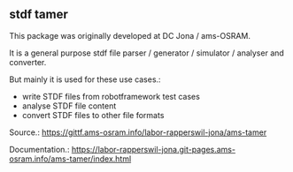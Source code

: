 ## stdf tamer
This package was originally developed at DC Jona / ams-OSRAM.

It is a general purpose stdf file parser / generator / simulator / analyser and converter.

But mainly it is used for these use cases.:

 - write STDF files from robotframework test cases
 - analyse STDF file content
 - convert STDF files to other file formats

Source.:
https://gittf.ams-osram.info/labor-rapperswil-jona/ams-tamer

Documentation.:
https://labor-rapperswil-jona.git-pages.ams-osram.info/ams-tamer/index.html
